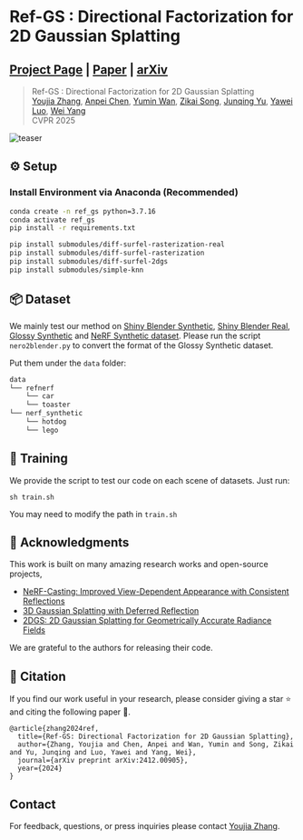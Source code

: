 # Ref-GS : Directional Factorization for 2D Gaussian Splatting

## [Project Page](https://ref-gs.github.io/) | [Paper](https://arxiv.org/pdf/2412.00905) | [arXiv](https://arxiv.org/abs/2412.00905)

> Ref-GS : Directional Factorization for 2D Gaussian Splatting<br>
> [Youjia Zhang](https://ref-gs.github.io/), [Anpei Chen](https://apchenstu.github.io/), [Yumin Wan](https://ref-gs.github.io/), [Zikai Song](https://skyesong38.github.io/), [Junqing Yu](https://scholar.google.com/citations?hl=zh-CN&user=_UjqBfcAAAAJ), [Yawei Luo](https://scholar.google.com/citations?hl=zh-CN&user=pnVwaGsAAAAJ), [Wei Yang](https://weiyang-hust.github.io/)<br>
> CVPR 2025

![teaser](assets/teaser.jpg)

## ⚙️ Setup

### Install Environment via Anaconda (Recommended)
```bash
conda create -n ref_gs python=3.7.16
conda activate ref_gs
pip install -r requirements.txt

pip install submodules/diff-surfel-rasterization-real
pip install submodules/diff-surfel-rasterization
pip install submodules/diff-surfel-2dgs
pip install submodules/simple-knn
```

## 📦 Dataset
We mainly test our method on [Shiny Blender Synthetic](https://storage.googleapis.com/gresearch/refraw360/ref.zip), [Shiny Blender Real](https://storage.googleapis.com/gresearch/refraw360/ref_real.zip), [Glossy Synthetic](https://liuyuan-pal.github.io/NeRO/) and [NeRF Synthetic dataset](https://drive.google.com/drive/folders/128yBriW1IG_3NJ5Rp7APSTZsJqdJdfc1). Please run the script `nero2blender.py` to convert the format of the Glossy Synthetic dataset.

Put them under the `data` folder:
```bash
data
└── refnerf
    └── car
    └── toaster
└── nerf_synthetic
    └── hotdog
    └── lego
```

## 🏃 Training
We provide the script to test our code on each scene of datasets. Just run:
```
sh train.sh
```
You may need to modify the path in `train.sh`

## 🫡 Acknowledgments

This work is built on many amazing research works and open-source projects,

- [NeRF-Casting: Improved View-Dependent Appearance with Consistent Reflections](https://dorverbin.github.io/nerf-casting/)
- [3D Gaussian Splatting with Deferred Reflection](https://github.com/gapszju/3DGS-DR/tree/main)
- [2DGS: 2D Gaussian Splatting for Geometrically Accurate Radiance Fields](https://surfsplatting.github.io/)

We are grateful to the authors for releasing their code.

## 📜 Citation

If you find our work useful in your research, please consider giving a star :star: and citing the following paper :pencil:.

```
@article{zhang2024ref,
  title={Ref-GS: Directional Factorization for 2D Gaussian Splatting},
  author={Zhang, Youjia and Chen, Anpei and Wan, Yumin and Song, Zikai and Yu, Junqing and Luo, Yawei and Yang, Wei},
  journal={arXiv preprint arXiv:2412.00905},
  year={2024}
}
```

## Contact

For feedback, questions, or press inquiries please contact [Youjia Zhang](Youjiazhang@hust.edu.cn).
